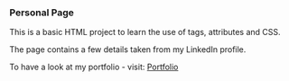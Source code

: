 ### Personal Page

<p> This is a basic HTML project to learn the use of tags, attributes and CSS. </p>
<p> The page contains a few details taken from my LinkedIn profile.</p>
<p> To have a look at my portfolio - visit: <a href = "https://tejasreegoli.netlify.app"> Portfolio </a></p>
